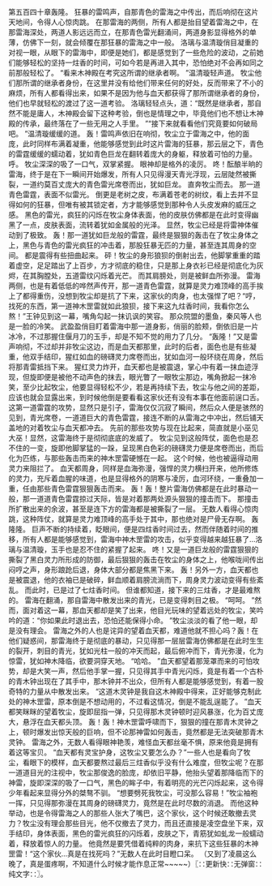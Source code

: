 第五百四十章轰隆。
狂暴的雷鸣声，自那青色的雷海之中传出，而后响彻在这片天地间，令得人心惊肉跳。
在那雷海的两侧，所有人都是抬目望着雷海之中，在那雷海深处，两道人影远远而立，在那青色雷光翻涌间，两道身影显得格外的单薄，仿佛下一刻，就会倾覆在那狂暴的雷海之中一般。
洛璃与温清璇俏目凝重的对视一眼，从眼下的雷海中，即便是她们，都是感觉到了一些危险的波动，之前她们能够轻松的坚持一炷香的时间，可如今若是再进入其中，恐怕绝对不会再如同之前那般轻松了。
“看来木神殿在考究这所谓的继承者啊。
”温清璇轻声道。
牧尘他们那所谓的继承者身份，在这里并没有给他们带来任何的好处，反而带来了不小的麻烦，所有人都看得出来，如果不是因为他与血天都获得了那所谓继承者的身份，他们也早就轻松的渡过了这一道考验。
洛璃轻轻点头，道：“既然是继承者，那自然不能是庸人，木神殿会留下这种考验，倒也是情理之中，毕竟他们也不想让木神殿的传承，最终落在了一些无用之人手里。
”“接下来就看看他们究竟要如何破局吧。
”温清璇缓缓的道。
轰！雷鸣声依旧在响彻，牧尘立于雷海之中，他的面庞，此时同样布满着凝重，他能够感觉到此时这片雷海的狂暴，那云层之下，青色的雷霆缓缓的蠕动着，犹如青色巨龙在翻转着庞大的身躯，释放着可怕的力量。
呼。
牧尘深深的吸了一口气，双掌紧握。
眼神却是格外的凌厉。
咚！酝酿半晌的雷海，终于是在下一瞬间开始爆发，所有人只见得漫天青光浮现，云层陡然被撕裂，一道约莫百丈庞大的青色雷光席卷而出，犹如巨龙。
直奔牧尘而去。
那一道青色雷霆，表面不似雷光。
倒更是老树之皮，布满着苍老的树纹，看上去并不显得如何的狂暴，但唯有被其锁定者，方才能够感觉到那种令人头皮发麻的威压之感。
黑色的雷光，疯狂的闪烁在牧尘身体表面，他的皮肤仿佛都是在此时变得幽黑了一点，皮肤表面，流转着犹如金属般的光泽。
显然，牧尘已经是将雷神体催动到了极致。
轰！那一道犹如巨龙般的雷霆，最终是狠狠的轰击在了牧尘身体之上，黑色与青色的雷光疯狂的冲击着，那股狂暴无匹的力量，甚至连其周身的空间。
都是震得有些扭曲起来。
砰！牧尘的身形狼狈的倒射出去，他脚掌重重的踏着虚空，足足踏出了上百步，方才彻底的稳住，只是那上身衣衫已经是彻底化为灰烬，在其胸膛处，五道雷纹闪烁着光芒。
而其肩膀处，则是被鲜血所弥漫。
雷海两侧，也是有着低低的哗然声传开，那一道青色雷霆，就算是灵力难顶峰的高手挨上了都得重伤，没想到牧尘却是抗了下来，这家伙的肉身，也太强悍了吧？“哼，找死的东西，第一道神木罡雷就如此狼狈，接下来这九炷香时间，我看你怎么熬！”王钟见到这一幕，嘴角勾起一抹讥讽的笑容。
那众院盟的墨鱼，秦风等人也是一脸的冷笑。
武盈盈俏目盯着雷海中那一道身影，俏丽的脸颊，倒依旧是一片冰冷，不过那握住偃月刀的玉手，却是不知不觉的用力了几分。
“轰隆！”又是雷声响彻，不过却并非牧尘这边，而是血天都那里，此时的后者，面色也是有些凝重，他双手结印，猩红如血的磅礴灵力席卷而出，犹如血河一般环绕在周身，然后将那青雷抵挡下来。
猩红灵力炸开，血天都也是被震退，掌心中有着一抹血迹浮现，但旋即便是被他不动声色的抹去，眼光瞥了一眼牧尘那边，嘴角掀起一抹冷笑，至少比起牧尘，他要显得轻松不少，若是再持续下去，牧尘与他之间的差距，应该也就会显露出来，到时候他倒是要看看这家伙还有没有本事在他面前逞口舌。
这第一道雷霆的攻势，显然只是引子，雷海仅仅沉寂了瞬间，然后众人便是骇然的见到，青光席卷，一道道巨大的青色雷霆，接连不断的从雷海之中冲出，然后铺天盖地的对着牧尘与血天都冲去。
先前的那些攻势与现在比起来，简直就是小巫见大巫！显然，这雷海终于是彻彻底底的发威了。
牧尘见到这般阵仗，面色也是忍不住的一变，旋即他脚掌猛的一跺，呈现黑白色彩的磅礴灵力便是席卷而出，而后化为匹练，与那些轰击而来的神木罡雷硬憾在一起。
这个时候，他也被逼得动用灵力来阻拦了。
血天都周身，同样是血海弥漫，强悍的灵力横扫开来，他所修炼的灵力，充斥着血腥的味道，也是显得格外的阴寒与凌厉，血河环绕，一重叠加一重，任由那些青色雷霆狠狠轰击而来。
轰！轰！整片雷海仿佛都是在此时暴动一般，那一道道青色雷霆掠过天际，皆是对着那两处源头狠狠的撞击而下。
那撞击所扩散出来的余波，甚至是连下方的雷海都是被撕裂了一层。
无数人看得心惊肉跳，这种阵仗，就算是灵力难顶峰的高手处于其中，那也绝对是尸骨无存啊。
轰隆隆。
巨声不断的持续着，眨眼间，便是四炷香时间过去，然而伴随着时间的推移，所有人都是能够感觉到，雷海中神木罡雷的攻击，似乎变得越来越狂暴了...洛璃与温清璇，玉手也是忍不住的紧握了起来。
咚！又是一道巨龙般的雷霆狠狠的撕裂了黑白灵力所形成的防御，最后狠狠的轰击在牧尘的身体之上，他喉咙间传出闷哼之声，身形踉跄后退，身体大部分都是焦黑下来。
轰！另外一方，血天都也是被震退，他的衣袖已是破碎，鲜血顺着肩膀流淌而下，周身灵力波动变得有些紊乱。
而此时，已是过了七炷香时间。
但谁都知道，接下来的三炷香，才是最难熬的。
雷海在翻涌，那自雷海中散发出来的青光，已是变得刺目之极。
“呵呵。
”然而，面对着这一幕，那血天都却是笑了出来，他目光玩味的望着远处的牧尘，笑吟吟的道：“你如果此时退出去，恐怕还能保得小命。
”牧尘淡淡的看了他一眼，却是没有理会。
雷海之外的人也是诧异的望着血天都，难道他就不担心吗？轰！在他们疑惑间，那雷海终于是彻底的暴动，只见得那一层层雷海仿佛都是在此时生生的裂开，刺目的青光，犹如光柱一般的冲天而起，最后俯冲而下，青光弥漫，化为惊雷，犹如神木降临，欲要洞穿天地。
“哈哈。
”血天都望着那笼罩而来的可怕攻势，却是大笑一声，然后他手掌一握，只见得其手中青光闪烁，竟是有着一个古朴的青木钟出现在了其手中，那木钟并不出众，但所有人都是能够感觉到，有着一股奇特的力量从中散发出来。
“这道木灵钟是我自这木神殿中得来，正好能够克制此处的神木罡雷，原本倒是不想动用的，不过看这情况，倒是不能乱逞能了。
”血天都笑眯眯的望着牧尘，旋即屈指一弹，只见得那木灵钟顿时迎风暴涨，化为百丈庞大，悬浮在血天都头顶。
轰！轰！神木罡雷呼啸而下，狠狠的撞在那青木灵钟之上，顿时爆发出惊天般的巨响，但不论那神雷如何轰击，竟然都是无法突破那青木灵钟。
雷海之外，无数人看得眼神艳羡，难怪血天都丝毫不惧，原来他竟是拥有着这等宝贝。
“血天都有灵宝护身，这牧尘又要怎么办？”一些人也是看向了牧尘，看眼下的模样，血天都要熬过最后三炷香似乎没有什么难度，但牧尘呢？在那一道道目光的注视中，牧尘那俊逸的脸庞，却依旧平静，他抬头望着那降临而下的神雷，旋即深深的吸了一口气，黑色的眸子中，有着明亮的光芒闪烁起来，这令得少年看起来显得分外的桀骜不驯。
“想要劈死我牧尘，可没那么容易！”牧尘袖袍一挥，只见得那弥漫在其周身的磅礴灵力，竟然是在此时尽数的消退。
而他这种举动，也是令得雷海之人的那些人张大了嘴巴，这个家伙，这个时候还敢撤去灵力？牧尘没有理会那些目光，他不仅撤去了灵力，而且还直接是凌空盘坐下来，双手结印，身体表面，黑色的雷光疯狂的闪烁着，皮肤之下，青筋犹如虬龙一般蠕动着，释放着惊人的力量。
他竟然是要凭借着纯粹的肉身，来抗下这些狂暴的木神罡雷！“这个家伙...真是在找死吗？”无数人在此时目瞪口呆。
（又到了凌晨这么晚了，真是蛋疼啊，不知道什么时候才能作息正常~~~~~）〖∷更新快∷无弹窗∷纯文字∷〗。
